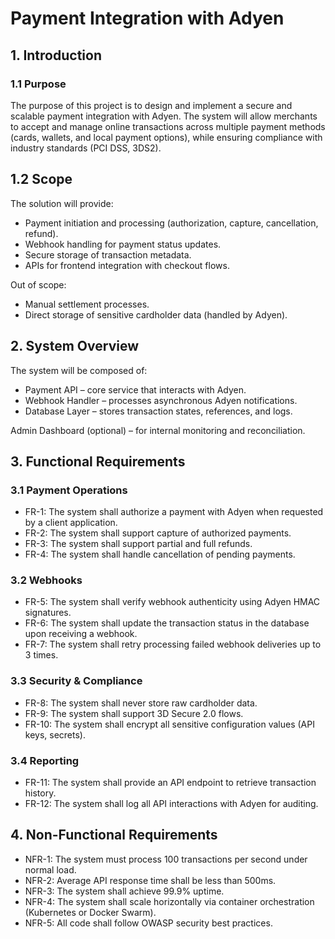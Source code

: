 # Payment Integration with Adyen
  
## 1. Introduction
### 1.1 Purpose

The purpose of this project is to design and implement a secure and scalable payment integration with Adyen. The system will allow merchants to accept and manage online transactions across multiple payment methods (cards, wallets, and local payment options), while ensuring compliance with industry standards (PCI DSS, 3DS2).

## 1.2 Scope

The solution will provide:
- Payment initiation and processing (authorization, capture, cancellation, refund).
- Webhook handling for payment status updates.
- Secure storage of transaction metadata.
- APIs for frontend integration with checkout flows.

Out of scope:

- Manual settlement processes.
- Direct storage of sensitive cardholder data (handled by Adyen).

## 2. System Overview

The system will be composed of:

- Payment API – core service that interacts with Adyen.
- Webhook Handler – processes asynchronous Adyen notifications.
- Database Layer – stores transaction states, references, and logs.

Admin Dashboard (optional) – for internal monitoring and reconciliation.

## 3. Functional Requirements
### 3.1 Payment Operations

- FR-1: The system shall authorize a payment with Adyen when requested by a client application.
- FR-2: The system shall support capture of authorized payments.
- FR-3: The system shall support partial and full refunds.
- FR-4: The system shall handle cancellation of pending payments.

### 3.2 Webhooks

- FR-5: The system shall verify webhook authenticity using Adyen HMAC signatures.
- FR-6: The system shall update the transaction status in the database upon receiving a webhook.
- FR-7: The system shall retry processing failed webhook deliveries up to 3 times.

### 3.3 Security & Compliance

- FR-8: The system shall never store raw cardholder data.
- FR-9: The system shall support 3D Secure 2.0 flows.
- FR-10: The system shall encrypt all sensitive configuration values (API keys, secrets).

### 3.4 Reporting

- FR-11: The system shall provide an API endpoint to retrieve transaction history.
- FR-12: The system shall log all API interactions with Adyen for auditing.

## 4. Non-Functional Requirements

- NFR-1: The system must process 100 transactions per second under normal load.
- NFR-2: Average API response time shall be less than 500ms.
- NFR-3: The system shall achieve 99.9% uptime.
- NFR-4: The system shall scale horizontally via container orchestration (Kubernetes or Docker Swarm).
- NFR-5: All code shall follow OWASP security best practices.
